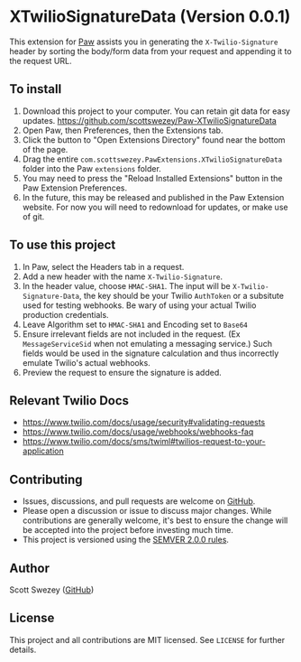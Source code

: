 # XTwilioSignatureData (Version 0.0.1)

This extension for [Paw](https://paw.cloud) assists you in generating the  `X-Twilio-Signature` header by sorting the body/form data from your request and appending it to the request URL.

## To install
1. Download this project to your computer. You can retain git data for easy updates. https://github.com/scottswezey/Paw-XTwilioSignatureData
1. Open Paw, then Preferences, then the Extensions tab.
1. Click the button to "Open Extensions Directory" found near the bottom of the page.
1. Drag the entire `com.scottswezey.PawExtensions.XTwilioSignatureData` folder into the Paw `extensions` folder.
1. You may need to press the "Reload Installed Extensions" button in the Paw Extension Preferences.
1. In the future, this may be released and published in the Paw Extension website. For now you will need to redownload for updates, or make use of git.

## To use this project
1. In Paw, select the Headers tab in a request.
1. Add a new header with the name `X-Twilio-Signature`.
1. In the header value, choose `HMAC-SHA1`. The input will be `X-Twilio-Signature-Data`, the key should be your Twilio `AuthToken` or a subsitute used for testing webhooks. Be wary of using your actual Twilio production credentials.
1. Leave Algorithm set to `HMAC-SHA1` and Encoding set to `Base64`
1. Ensure irrelevant fields are not included in the request. (Ex `MessageServiceSid` when not emulating a messaging service.) Such fields would be used in the signature calculation and thus incorrectly emulate Twilio's actual webhooks.
1. Preview the request to ensure the signature is added.

## Relevant Twilio Docs
* https://www.twilio.com/docs/usage/security#validating-requests
* https://www.twilio.com/docs/usage/webhooks/webhooks-faq
* https://www.twilio.com/docs/sms/twiml#twilios-request-to-your-application

## Contributing
* Issues, discussions, and pull requests are welcome on [GitHub](https://github.com/scottswezey/Paw-XTwilioSignatureData).
* Please open a discussion or issue to discuss major changes. While contributions are generally welcome, it's best to ensure the change will be accepted into the project before investing much time.
* This project is versioned using the [SEMVER 2.0.0 rules](https://semver.org/).

## Author
Scott Swezey ([GitHub](https://github.com/scottswezey))

## License
This project and all contributions are MIT licensed. See `LICENSE` for further details.